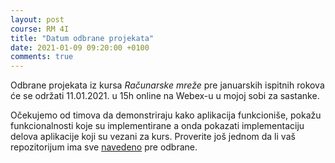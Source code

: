 ```yaml
---
layout: post
course: RM 4I
title: "Datum odbrane projekata"
date: 2021-01-09 09:20:00 +0100
comments: true
---
```


Odbrane projekata iz kursa *Računarske mreže* pre januarskih ispitnih rokova će se 
održati 11.01.2021. u 15h online na Webex-u u mojoj sobi za sastanke. 

Očekujemo od timova da demonstriraju kako aplikacija funkcioniše, pokažu funkcionalnosti
koje su implementirane a onda pokazati implementaciju delova aplikacije koji su vezani za
kurs. Proverite još jednom da li vaš repozitorijum ima sve 
[navedeno](https://ivan-ristovic.github.io/courses/rm/) pre odbrane.
